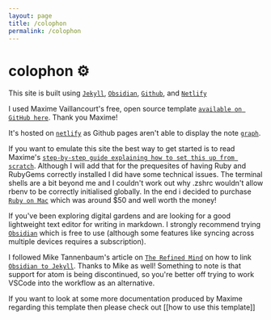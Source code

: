 ```yaml
---
layout: page
title: /colophon
permalink: /colophon
---
```


# colophon ⚙️

This site is built using [`Jekyll`](https://jekyllrb.com/), [`Obsidian`](https://obsidian.md/), [`Github`](https://www.github.com), and [`Netlify`](https://www.netlify.com/)

I used Maxime Vaillancourt's free, open source template [`available on GitHub here`](https://github.com/maximevaillancourt/digital-garden-jekyll-template). Thank you Maxime!

It's hosted on [`netlify`](https://www.netlify.com/) as Github pages aren't able to display the note [`graph`](/graph).

If you want to emulate this site the best way to get started is to read Maxime's [`step-by-step guide explaining how to set this up from scratch`](https://maximevaillancourt.com/blog/setting-up-your-own-digital-garden-with-jekyll). Although I will add that for the prequesites of having Ruby and RubyGems correctly installed I did have some technical issues. The terminal shells are a bit beyond me and I couldn't work out why .zshrc wouldn't allow rbenv to be correctly initialised globally. In the end i decided to purchase [`Ruby on Mac`](https://www.rubyonmac.dev/) which was around $50 and well worth the money!

If you've been exploring digital gardens and are looking for a good lightweight text editor for writing in markdown. I strongly recommend trying [`Obsidian`](https://obsidian.md/) which is free to use (although some features like syncing across multiple devices requires a subscription).

I followed Mike Tannenbaum's article on [`The Refined Mind`](https://refinedmind.co/) on how to link [`Obsidian to Jekyll`](https://refinedmind.co/obsidian-jekyll-workflow). Thanks to Mike as well! Something to note is that support for atom is being discontinued, so you're better off trying to work VSCode into the workflow as an alternative.

If you want to look at some more documentation produced by Maxime regarding this template then please check out [[how to use this template]]
